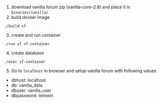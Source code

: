 1. download vanilla forum zip (vanilla-core-2.8) and place it in `binaries/vanilla/`
2. build docker image
```
./build vf
```
3. create and run container
```
./run vf vf-container
```
4. create database
```
./exec vf-container
```
5. Go to `localhost` in browser and setup vanilla forum with following values
- dbhost: localhost
- db: vanilla_data
- dbuser: vanilla_user
- dbpassword: letmein

